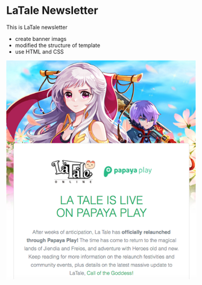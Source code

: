 # LaTale Newsletter
This is LaTale newsletter
* create banner imags
* modified the structure of template
* use HTML and CSS


![alt tag](assets/readme.png)
